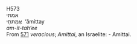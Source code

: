 <body>
  <p>H573<br>  אמתּי  <br> אֲמִתּתַּּי  ‎  ‘ămittay  <br><i>am-it-tah‘ee </i><br>From <a href="h0571.htm">571</a>  <i>veracious</i>; <i>Amittai</i>, an Israelite: - Amittai.<br></p>
 </body>